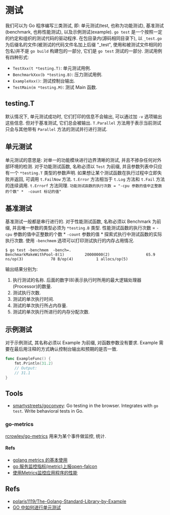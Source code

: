 # 测试
我们可以为 Go 程序编写三类测试, 即: 单元测试(test, 也称为功能测试), 基准测试(benchmark, 也称性能测试), 以及示例测试(example).
`go test` 是一个按照一定的约定和组织的测试代码的驱动程序. 在包目录内(源码相同目录下), 以 `_test.go` 为后缀名的文件(被测试的代码文件名加上后缀 "_test", 使用和被测试文件相同的包名)并不是 `go build` 构建包的一部分, 它们是 `go test` 测试的一部分.
测试用例有四种形式:
* `TestXxx(t *testing.T)`: 单元测试用例.
* `BenchmarkXxx(b *testing.B)`: 压力测试用例.
* `ExampleXxx()`: 测试控制台输出.
* `TestMain(m *testing.M)`: 测试 Main 函数.

## testing.T
默认情况下, 单元测试成功时, 它们打印的信息不会输出, 可以通过加 `-v` 选项输出这些信息. 但对于基准测试, 它们总会被输出.
`T.Parallel` 方法用于表示当前测试只会与其他带有 `Parallel` 方法的测试并行进行测试.

## 单元测试
单元测试的意思是: 对单一的功能模块进行边界清晰的测试, 并且不掺杂任何对外部环境的检测.
对于功能测试函数, 名称必须以 `Test` 为前缀, 并且参数列表中只应有一个 `*testing.T` 类型的参数声明.
如果想让某个测试函数在执行过程中立即失败并返回, 可调用 `t.FailNow` 方法.
`t.Error` 方法相当于 `t.Log` 方法和 `t.Fail` 方法的连续调用. `t.Errorf` 方法同理.
`功能测试函数的执行次数 = "-cpu 参数的值中正整数的个数" * 
-count 标记的值"`

## 基准测试
基准测试一般都是串行进行的.
对于性能测试函数, 名称必须以 Benchmark 为前缀, 并且唯一参数的类型必须为 `*testing.B` 类型.
性能测试函数的执行次数 = `-cpu` 参数的值中正整数的个数 * `-count` 参数的值 * 探索式执行中测试函数的实际执行次数.
使用 `-benchmem` 选项可以打印测试执行的内存占用情况.

```shell
$ go test -benchmem  -bench=.
BenchmarkMakeWithPool-8(1)         20000000(2)                65.9 ns/op(3)            78 B/op(4)          1 allocs/op(5)

```
输出结果分别为:
1. 执行测试的名称. 后面的数字(8)表示执行时所用的最大逻辑处理器(Processor)的数量.
2. 测试执行次数.
3. 测试的单次执行时间.
4. 测试的单次执行所占内存量.
5. 测试的单次执行所进行的内存分配次数.

## 示例测试
对于示例测试, 其名称必须以 Example 为前缀, 对函数参数没有要求.
Example 需要在最后用注释的方式确认控制台输出和预期的是否一致.

```go
func ExampleFunc() {
	fmt.Println(31.2)
	// Output:
	// 31.1
}
```    

## Tools
* [smartystreets/goconvey](https://github.com/smartystreets/goconvey): Go testing in the browser. Integrates with `go test`. Write behavioral tests in Go.

### go-metrics
[rcrowley/go-metrics](https://github.com/rcrowley/go-metrics) 用来为某个事件做监控, 统计.

#### Refs
* [golang metrics 的基本使用](https://zhuanlan.zhihu.com/p/30441529)
* [go 服务监控指标(metric)上报open-falcon](https://juejin.im/post/5ae1b1a7518825672f199435)
* [使用Metrics监控应用程序的性能](https://www.cnblogs.com/yangecnu/p/Using-Metrics-to-Profiling-WebService-Performance.html)


## Refs
* [polaris1119/The-Golang-Standard-Library-by-Example](https://github.com/polaris1119/The-Golang-Standard-Library-by-Example/blob/master/chapter09/09.0.md)
* [GO 中如何进行单元测试](http://blog.studygolang.com/2017/10/how-to-test-with-go/)